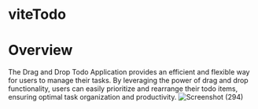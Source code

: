 # viteTodo
# Overview
The Drag and Drop Todo Application provides an efficient and flexible way for users to manage their tasks. By leveraging the power of drag and drop functionality, users can easily prioritize and rearrange their todo items, ensuring optimal task organization and productivity.
![Screenshot (294)](https://github.com/Pushpendra-1697/viteTodo/assets/104748364/fa0a9e2b-5749-435e-a828-e94f04c2fc20)
